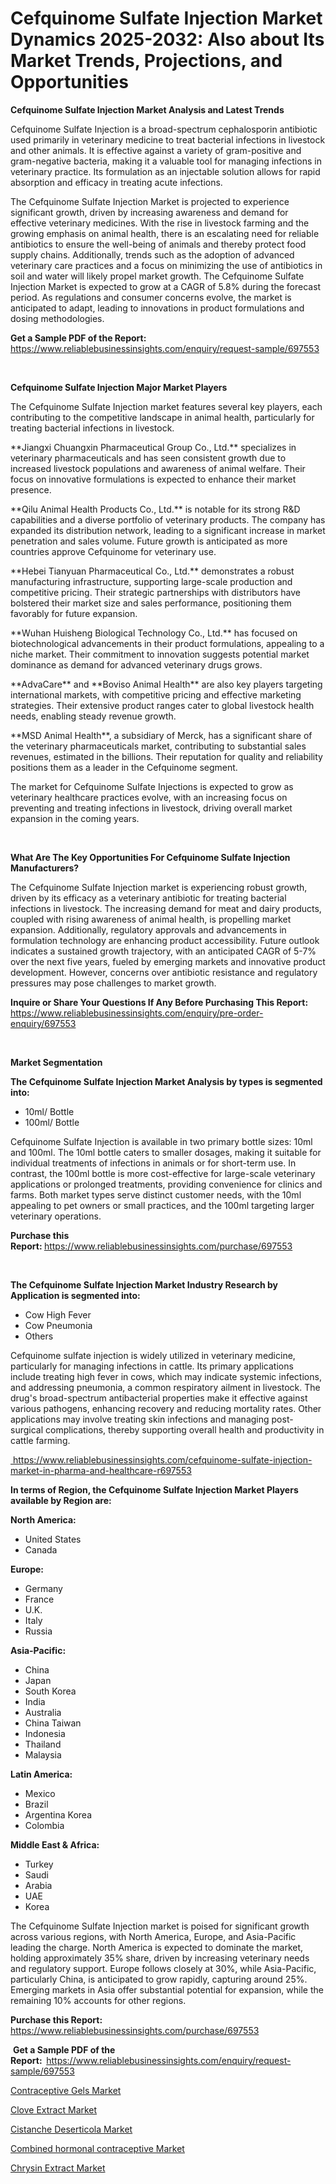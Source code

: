 <p><h1>Cefquinome Sulfate Injection Market Dynamics 2025-2032: Also about Its Market Trends, Projections, and Opportunities</h1></p><p><strong>Cefquinome Sulfate Injection Market Analysis and Latest Trends</strong></p>
<p><p>Cefquinome Sulfate Injection is a broad-spectrum cephalosporin antibiotic used primarily in veterinary medicine to treat bacterial infections in livestock and other animals. It is effective against a variety of gram-positive and gram-negative bacteria, making it a valuable tool for managing infections in veterinary practice. Its formulation as an injectable solution allows for rapid absorption and efficacy in treating acute infections.</p><p>The Cefquinome Sulfate Injection Market is projected to experience significant growth, driven by increasing awareness and demand for effective veterinary medicines. With the rise in livestock farming and the growing emphasis on animal health, there is an escalating need for reliable antibiotics to ensure the well-being of animals and thereby protect food supply chains. Additionally, trends such as the adoption of advanced veterinary care practices and a focus on minimizing the use of antibiotics in soil and water will likely propel market growth. The Cefquinome Sulfate Injection Market is expected to grow at a CAGR of 5.8% during the forecast period. As regulations and consumer concerns evolve, the market is anticipated to adapt, leading to innovations in product formulations and dosing methodologies.</p></p>
<p><strong>Get a Sample PDF of the Report:&nbsp;</strong> <a href="https://www.reliablebusinessinsights.com/enquiry/request-sample/697553?utm_campaign=1138&utm_medium=2&utm_source=Github&utm_content=ia&utm_term=08032025&utm_id=cefquinome-sulfate-injection">https://www.reliablebusinessinsights.com/enquiry/request-sample/697553</a></p>
<p>&nbsp;</p>
<p><strong>Cefquinome Sulfate Injection Major Market Players</strong></p>
<p><p>The Cefquinome Sulfate Injection market features several key players, each contributing to the competitive landscape in animal health, particularly for treating bacterial infections in livestock. </p><p>**Jiangxi Chuangxin Pharmaceutical Group Co., Ltd.** specializes in veterinary pharmaceuticals and has seen consistent growth due to increased livestock populations and awareness of animal welfare. Their focus on innovative formulations is expected to enhance their market presence.</p><p>**Qilu Animal Health Products Co., Ltd.** is notable for its strong R&D capabilities and a diverse portfolio of veterinary products. The company has expanded its distribution network, leading to a significant increase in market penetration and sales volume. Future growth is anticipated as more countries approve Cefquinome for veterinary use.</p><p>**Hebei Tianyuan Pharmaceutical Co., Ltd.** demonstrates a robust manufacturing infrastructure, supporting large-scale production and competitive pricing. Their strategic partnerships with distributors have bolstered their market size and sales performance, positioning them favorably for future expansion.</p><p>**Wuhan Huisheng Biological Technology Co., Ltd.** has focused on biotechnological advancements in their product formulations, appealing to a niche market. Their commitment to innovation suggests potential market dominance as demand for advanced veterinary drugs grows.</p><p>**AdvaCare** and **Boviso Animal Health** are also key players targeting international markets, with competitive pricing and effective marketing strategies. Their extensive product ranges cater to global livestock health needs, enabling steady revenue growth.</p><p>**MSD Animal Health**, a subsidiary of Merck, has a significant share of the veterinary pharmaceuticals market, contributing to substantial sales revenues, estimated in the billions. Their reputation for quality and reliability positions them as a leader in the Cefquinome segment.</p><p>The market for Cefquinome Sulfate Injections is expected to grow as veterinary healthcare practices evolve, with an increasing focus on preventing and treating infections in livestock, driving overall market expansion in the coming years.</p></p>
<p>&nbsp;</p>
<p><strong>What Are The Key Opportunities For Cefquinome Sulfate Injection Manufacturers?</strong></p>
<p><p>The Cefquinome Sulfate Injection market is experiencing robust growth, driven by its efficacy as a veterinary antibiotic for treating bacterial infections in livestock. The increasing demand for meat and dairy products, coupled with rising awareness of animal health, is propelling market expansion. Additionally, regulatory approvals and advancements in formulation technology are enhancing product accessibility. Future outlook indicates a sustained growth trajectory, with an anticipated CAGR of 5-7% over the next five years, fueled by emerging markets and innovative product development. However, concerns over antibiotic resistance and regulatory pressures may pose challenges to market growth.</p></p>
<p><strong>Inquire or Share Your Questions If Any Before Purchasing This Report:</strong> <a href="https://www.reliablebusinessinsights.com/enquiry/pre-order-enquiry/697553?utm_campaign=1138&utm_medium=2&utm_source=Github&utm_content=ia&utm_term=08032025&utm_id=cefquinome-sulfate-injection">https://www.reliablebusinessinsights.com/enquiry/pre-order-enquiry/697553</a></p>
<p>&nbsp;</p>
<p><strong>Market Segmentation</strong></p>
<p><strong>The Cefquinome Sulfate Injection Market Analysis by types is segmented into:</strong></p>
<p><ul><li>10ml/ Bottle</li><li>100ml/ Bottle</li></ul></p>
<p><p>Cefquinome Sulfate Injection is available in two primary bottle sizes: 10ml and 100ml. The 10ml bottle caters to smaller dosages, making it suitable for individual treatments of infections in animals or for short-term use. In contrast, the 100ml bottle is more cost-effective for large-scale veterinary applications or prolonged treatments, providing convenience for clinics and farms. Both market types serve distinct customer needs, with the 10ml appealing to pet owners or small practices, and the 100ml targeting larger veterinary operations.</p></p>
<p><strong>Purchase this Report:&nbsp;</strong><a href="https://www.reliablebusinessinsights.com/purchase/697553?utm_campaign=1138&utm_medium=2&utm_source=Github&utm_content=ia&utm_term=08032025&utm_id=cefquinome-sulfate-injection">https://www.reliablebusinessinsights.com/purchase/697553</a></p>
<p>&nbsp;</p>
<p><strong>The Cefquinome Sulfate Injection Market Industry Research by Application is segmented into:</strong></p>
<p><ul><li>Cow High Fever</li><li>Cow Pneumonia</li><li>Others</li></ul></p>
<p><p>Cefquinome sulfate injection is widely utilized in veterinary medicine, particularly for managing infections in cattle. Its primary applications include treating high fever in cows, which may indicate systemic infections, and addressing pneumonia, a common respiratory ailment in livestock. The drug's broad-spectrum antibacterial properties make it effective against various pathogens, enhancing recovery and reducing mortality rates. Other applications may involve treating skin infections and managing post-surgical complications, thereby supporting overall health and productivity in cattle farming.</p></p>
<p><a href="https://www.reliablebusinessinsights.com/cefquinome-sulfate-injection-market-in-pharma-and-healthcare-r697553?utm_campaign=1138&utm_medium=2&utm_source=Github&utm_content=ia&utm_term=08032025&utm_id=cefquinome-sulfate-injection">&nbsp;https://www.reliablebusinessinsights.com/cefquinome-sulfate-injection-market-in-pharma-and-healthcare-r697553</a></p>
<p><strong>In terms of Region, the Cefquinome Sulfate Injection Market Players available by Region are:</strong></p>
<p>
    <p> <strong> North America: </strong>
        <ul>
            <li>United States</li>
            <li>Canada</li>
        </ul>
        </p> 
    <p> <strong> Europe: </strong>
        <ul>
            <li>Germany</li>
            <li>France</li>
            <li>U.K.</li>
            <li>Italy</li>
            <li>Russia</li>
        </ul>
        </p> 
    <p> <strong> Asia-Pacific: </strong>
        <ul>
            <li>China</li>
            <li>Japan</li>
            <li>South Korea</li>
            <li>India</li>
            <li>Australia</li>
            <li>China Taiwan</li>
            <li>Indonesia</li>
            <li>Thailand</li>
            <li>Malaysia</li>
        </ul>
        </p> 
    <p> <strong> Latin America: </strong>
        <ul>
            <li>Mexico</li>
            <li>Brazil</li>
            <li>Argentina Korea</li>
            <li>Colombia</li>
        </ul>
        </p> 
    <p> <strong> Middle East & Africa: </strong>
        <ul>
            <li>Turkey</li>
            <li>Saudi</li>
            <li>Arabia</li>
            <li>UAE</li>
            <li>Korea</li>
        </ul>
    </p>
    </p>
<p><p>The Cefquinome Sulfate Injection market is poised for significant growth across various regions, with North America, Europe, and Asia-Pacific leading the charge. North America is expected to dominate the market, holding approximately 35% share, driven by increasing veterinary needs and regulatory support. Europe follows closely at 30%, while Asia-Pacific, particularly China, is anticipated to grow rapidly, capturing around 25%. Emerging markets in Asia offer substantial potential for expansion, while the remaining 10% accounts for other regions. </p></p>
<p><strong>Purchase this Report: </strong><a href="https://www.reliablebusinessinsights.com/purchase/697553?utm_campaign=1138&utm_medium=2&utm_source=Github&utm_content=ia&utm_term=08032025&utm_id=cefquinome-sulfate-injection">https://www.reliablebusinessinsights.com/purchase/697553</a></p>
<p>&nbsp;<strong>Get a Sample PDF of the Report:&nbsp;&nbsp;</strong><a href="https://www.reliablebusinessinsights.com/enquiry/request-sample/697553?utm_campaign=1138&utm_medium=2&utm_source=Github&utm_content=ia&utm_term=08032025&utm_id=cefquinome-sulfate-injection">https://www.reliablebusinessinsights.com/enquiry/request-sample/697553</a></p>
<p><strong></strong></p>
<p><p><a href="https://github.com/tandepinho3p/Market-Research-Report-List-1/blob/main/contraceptive-gels-market.md?utm_campaign=1138&utm_medium=2&utm_source=Github&utm_content=ia&utm_term=08032025&utm_id=cefquinome-sulfate-injection">Contraceptive Gels Market</a></p><p><a href="https://github.com/syskamazucqa/Market-Research-Report-List-1/blob/main/clove-extract-market.md?utm_campaign=1138&utm_medium=2&utm_source=Github&utm_content=ia&utm_term=08032025&utm_id=cefquinome-sulfate-injection">Clove Extract Market</a></p><p><a href="https://github.com/cezilfinerv9/Market-Research-Report-List-1/blob/main/cistanche-deserticola-market.md?utm_campaign=1138&utm_medium=2&utm_source=Github&utm_content=ia&utm_term=08032025&utm_id=cefquinome-sulfate-injection">Cistanche Deserticola Market</a></p><p><a href="https://github.com/bhuraoutenc8/Market-Research-Report-List-1/blob/main/combined-hormonal-contraceptive-market.md?utm_campaign=1138&utm_medium=2&utm_source=Github&utm_content=ia&utm_term=08032025&utm_id=cefquinome-sulfate-injection">Combined hormonal contraceptive Market</a></p><p><a href="https://github.com/lelkohydesyj/Market-Research-Report-List-1/blob/main/chrysin-extract-market.md?utm_campaign=1138&utm_medium=2&utm_source=Github&utm_content=ia&utm_term=08032025&utm_id=cefquinome-sulfate-injection">Chrysin Extract Market</a></p></p>
